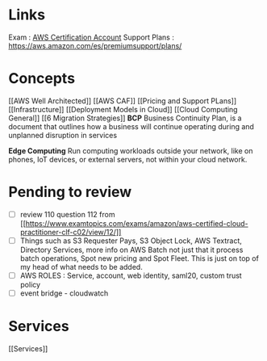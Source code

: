 # Links
Exam : [AWS Certification Account](https://www.aws.training/certification)
Support Plans : https://aws.amazon.com/es/premiumsupport/plans/
# Concepts
[[AWS Well Architected]]
[[AWS CAF]]
[[Pricing and Support PLans]]
[[Infrastructure]]
[[Deployment Models in Cloud]]
[[Cloud Computing General]]
[[6 Migration Strategies]]
**BCP** Business Continuity Plan, is a document that outlines how a business will continue operating during and unplanned disruption in services

**Edge Computing** Run computing workloads outside your network, like on phones, IoT devices, or external servers, not within your cloud network.
# Pending to review
- [ ] review 110 question 112 from [[https://www.examtopics.com/exams/amazon/aws-certified-cloud-practitioner-clf-c02/view/12/]]
- [ ] Things such as S3 Requester Pays, S3 Object Lock, AWS Textract, Directory Services, more info on AWS Batch not just that it process batch operations, Spot new pricing and Spot Fleet. This is just on top of my head of what needs to be added.
- [ ] AWS ROLES : Service, account, web identity, saml20, custom trust policy
- [ ] event bridge - cloudwatch

# Services
[[Services]]


